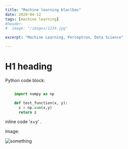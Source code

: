```yaml
---
title: "Machine learning blaclbas"
date: 2020-04-12
tags: [machine learning]
#header:
#  image: "/images/1234.jpg"

excerpt: "Machine Learning, Perceptron, Data Science"

---
```


# H1 heading

Python code block:

```python

    import numpy as np

    def test_function(x, y):
      z = np.sum(x,y)
      return z

```


inline code 'x+y' .


Image:

<img src="{{ site.url }}{{ site.baseurl }}/images/1234.jpg" alt="something">
